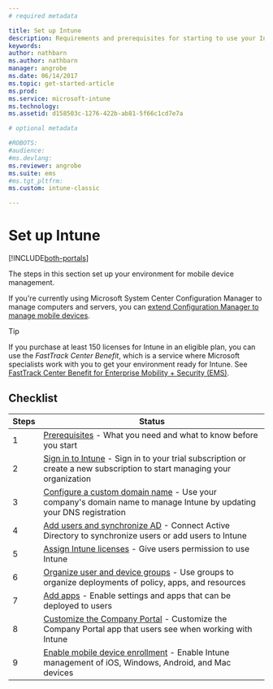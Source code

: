 ```yaml
---
# required metadata

title: Set up Intune
description: Requirements and prerequisites for starting to use your Intune subscription
keywords:
author: nathbarn
ms.author: nathbarn
manager: angrobe
ms.date: 06/14/2017
ms.topic: get-started-article
ms.prod:
ms.service: microsoft-intune
ms.technology:
ms.assetid: d158503c-1276-422b-ab81-5f66c1cd7e7a

# optional metadata

#ROBOTS:
#audience:
#ms.devlang:
ms.reviewer: angrobe
ms.suite: ems
#ms.tgt_pltfrm:
ms.custom: intune-classic

---
```



# Set up Intune

[!INCLUDE[both-portals](./includes/note-for-both-portals.md)]

The steps in this section set up your environment for mobile device management.  

If you're currently using Microsoft System Center Configuration Manager to manage computers and servers, you can [extend Configuration Manager to manage mobile devices](https://docs.microsoft.com/sccm/mdm/understand/choose-between-standalone-intune-and-hybrid-mobile-device-management).

>[!TIP]
>If you purchase at least 150 licenses for Intune in an eligible plan, you can use the *FastTrack Center Benefit*, which is a service where Microsoft specialists work with you to get your environment ready for Intune. See [FastTrack Center Benefit for Enterprise Mobility + Security (EMS)](https://docs.microsoft.com/enterprise-mobility-security/Solutions/enterprise-mobility-fasttrack-program).

## Checklist

| Steps | Status  |
| ------------- |-------------|
| 1  | [Prerequisites](supported-devices-browsers.md) - What you need and what to know before you start|
| 2 |  [Sign in to Intune](account-sign-up.md) - Sign in to your trial subscription or create a new subscription to start managing your organization   |  
| 3 | [Configure a custom domain name](custom-domain-name-configure.md) - Use your company's domain name to manage Intune by updating your DNS registration   |
| 4 | [Add users and synchronize AD](users-permissions-add.md) - Connect Active Directory to synchronize users or add users to Intune  |
| 5 | [Assign Intune licenses](licenses-assign.md) - Give users permission to use Intune|
| 6 | [Organize user and device groups](groups-get-started.md) - Use groups to organize deployments of policy, apps, and resources |
| 7 | [Add apps](apps-add.md) - Enable settings and apps that can be deployed to users |
| 8 | [Customize the Company Portal](company-portal-customize.md) - Customize the Company Portal app that users see when working with Intune  |
| 9 | [Enable mobile device enrollment](mdm-authority-set.md) - Enable Intune management of iOS, Windows, Android, and Mac devices |
